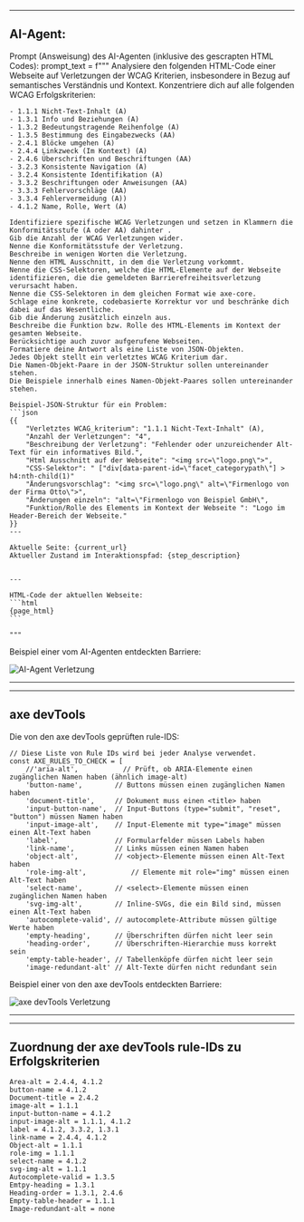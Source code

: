 
---------
AI-Agent:
---------

Prompt (Answeisung) des AI-Agenten (inklusive des gescrapten HTML Codes):
prompt_text = f"""
    Analysiere den folgenden HTML-Code einer Webseite auf Verletzungen der WCAG Kriterien, insbesondere in Bezug auf semantisches Verständnis und Kontext.
    Konzentriere dich auf alle folgenden WCAG Erfolgskriterien:
 
    - 1.1.1 Nicht-Text-Inhalt (A)
    - 1.3.1 Info und Beziehungen (A)
    - 1.3.2 Bedeutungstragende Reihenfolge (A)
    - 1.3.5 Bestimmung des Eingabezwecks (AA)
    - 2.4.1 Blöcke umgehen (A)
    - 2.4.4 Linkzweck (Im Kontext) (A)
    - 2.4.6 Überschriften und Beschriftungen (AA)
    - 3.2.3 Konsistente Navigation (A)
    - 3.2.4 Konsistente Identifikation (A)
    - 3.3.2 Beschriftungen oder Anweisungen (AA)
    - 3.3.3 Fehlervorschläge (AA)
    - 3.3.4 Fehlervermeidung (A))
    - 4.1.2 Name, Rolle, Wert (A)

    Identifiziere spezifische WCAG Verletzungen und setzen in Klammern die Konformitätsstufe (A oder AA) dahinter .
    Gib die Anzahl der WCAG Verletzungen wider.
    Nenne die Konformitätsstufe der Verletzung.
    Beschreibe in wenigen Worten die Verletzung.
    Nenne den HTML Ausschnitt, in dem die Verletzung vorkommt.
    Nenne die CSS-Selektoren, welche die HTML-Elemente auf der Webseite identifizieren, die die gemeldeten Barrierefreiheitsverletzung verursacht haben.
    Nenne die CSS-Selektoren in dem gleichen Format wie axe-core.
    Schlage eine konkrete, codebasierte Korrektur vor und beschränke dich dabei auf das Wesentliche.  
    Gib die Änderung zusätzlich einzeln aus.
    Beschreibe die Funktion bzw. Rolle des HTML-Elements im Kontext der gesamten Webseite.
    Berücksichtige auch zuvor aufgerufene Webseiten.
    Formatiere deine Antwort als eine Liste von JSON-Objekten.
    Jedes Objekt stellt ein verletztes WCAG Kriterium dar.
    Die Namen-Objekt-Paare in der JSON-Struktur sollen untereinander stehen.
    Die Beispiele innerhalb eines Namen-Objekt-Paares sollen untereinander stehen.

    Beispiel-JSON-Struktur für ein Problem:
    ```json
    {{
        "Verletztes WCAG_kriterium": "1.1.1 Nicht-Text-Inhalt" (A),
        "Anzahl der Verletzungen": "4",
        "Beschreibung der Verletzung": "Fehlender oder unzureichender Alt-Text für ein informatives Bild.",
        "Html Ausschnitt auf der Webseite": "<img src=\"logo.png\">",
        "CSS-Selektor": " ["div[data-parent-id=\"facet_categorypath\"] > h4:nth-child(1)"
        "Änderungsvorschlag": "<img src=\"logo.png\" alt=\"Firmenlogo von der Firma Otto\">",
        "Änderungen einzeln": "alt=\"Firmenlogo von Beispiel GmbH\",
        "Funktion/Rolle des Elements im Kontext der Webseite ": "Logo im Header-Bereich der Webseite."
    }}
    ---

    Aktuelle Seite: {current_url}
    Aktueller Zustand im Interaktionspfad: {step_description}
    

    ---

    HTML-Code der aktuellen Webseite:
    ```html
    {page_html}
    ```
 
    """

Beispiel einer vom AI-Agenten entdeckten Barriere:
    
![AI-Agent Verletzung](https://github.com/user-attachments/assets/41884bf8-3ac2-4cb1-aa49-b7dc78bedb80)



------ ------ ------ ------ ------ ------ ------ ------



------------
axe devTools
------------


Die von den axe devTools geprüften rule-IDS:

    // Diese Liste von Rule IDs wird bei jeder Analyse verwendet.
    const AXE_RULES_TO_CHECK = [
        //'aria-alt',           // Prüft, ob ARIA-Elemente einen zugänglichen Namen haben (ähnlich image-alt)
        'button-name',        // Buttons müssen einen zugänglichen Namen haben
        'document-title',     // Dokument muss einen <title> haben
        'input-button-name',  // Input-Buttons (type="submit", "reset", "button") müssen Namen haben
        'input-image-alt',    // Input-Elemente mit type="image" müssen einen Alt-Text haben
        'label',              // Formularfelder müssen Labels haben
        'link-name',          // Links müssen einen Namen haben
        'object-alt',         // <object>-Elemente müssen einen Alt-Text haben
        'role-img-alt',           // Elemente mit role="img" müssen einen Alt-Text haben
        'select-name',        // <select>-Elemente müssen einen zugänglichen Namen haben
        'svg-img-alt',        // Inline-SVGs, die ein Bild sind, müssen einen Alt-Text haben
        'autocomplete-valid', // autocomplete-Attribute müssen gültige Werte haben
        'empty-heading',      // Überschriften dürfen nicht leer sein
        'heading-order',      // Überschriften-Hierarchie muss korrekt sein
        'empty-table-header', // Tabellenköpfe dürfen nicht leer sein
        'image-redundant-alt' // Alt-Texte dürfen nicht redundant sein



Beispiel einer von den axe devTools entdeckten Barriere:

![axe devTools Verletzung ](https://github.com/user-attachments/assets/54c6fc7a-f645-44b0-bfb7-249c00f8b7a1)



------ ------ ------ ------ ------ ------ ------ ------



------------
Zuordnung der axe devTools rule-IDs zu Erfolgskriterien
------------


    Area-alt = 2.4.4, 4.1.2
    button-name = 4.1.2
    Document-title = 2.4.2
    image-alt = 1.1.1
    input-button-name = 4.1.2
    input-image-alt = 1.1.1, 4.1.2
    label = 4.1.2, 3.3.2, 1.3.1
    link-name = 2.4.4, 4.1.2
    Object-alt = 1.1.1
    role-img = 1.1.1
    select-name = 4.1.2
    svg-img-alt = 1.1.1
    Autocomplete-valid = 1.3.5
    Emtpy-heading = 1.3.1
    Heading-order = 1.3.1, 2.4.6
    Empty-table-header = 1.1.1
    Image-redundant-alt = none



